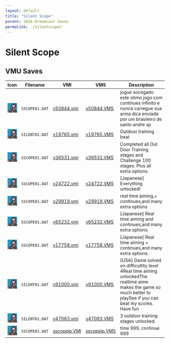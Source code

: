 ```yaml
---
layout: default
title: "Silent Scope"
parent: SEGA Dreamcast Saves
permalink: ./silentscope/
---
```

# Silent Scope

## VMU Saves

| Icon | Filename | VMI | VMS | Description |
|------|----------|-----|-----|-------------|
| ![Silent Scope](../icons/SSCOPE01.DAT.GIF) | `SSCOPE01.DAT` | [v50844.vmi](v50844.vmi) | [v50844.VMS](v50844.VMS) | jogue socegado este otimo jogo com continues infinito e nunca carregue sua arma dica enviada por um brasileiro de santo andre sp   |
| ![Silent Scope](../icons/SILENT01.DAT.GIF) | `SILENT01.DAT` | [v19765.vmi](v19765.vmi) | [v19765.VMS](v19765.VMS) | Outdoor training beat  |
| ![Silent Scope](../icons/SSCOPE01.DAT.GIF) | `SSCOPE01.DAT` | [v36531.vmi](v36531.vmi) | [v36531.VMS](v36531.VMS) | Completed all Out Door Training stages and Challenge 100 stages. Plus all extra options.  |
| ![Silent Scope](../icons/SSCOPE01.DAT.GIF) | `SSCOPE01.DAT` | [v24722.vmi](v24722.vmi) | [v24722.VMS](v24722.VMS) | [Japanese] Everything unlocked!  |
| ![Silent Scope](../icons/SSCOPE01.DAT.GIF) | `SSCOPE01.DAT` | [v29919.vmi](v29919.vmi) | [v29919.VMS](v29919.VMS) | real time aiming,+ continues,and many extra options  |
| ![Silent Scope](../icons/SSCOPE01.DAT.GIF) | `SSCOPE01.DAT` | [v65232.vmi](v65232.vmi) | [v65232.VMS](v65232.VMS) | [Japanese] Real time aiming and continues,and many extra options.  |
| ![Silent Scope](../icons/SSCOPE01.DAT.GIF) | `SSCOPE01.DAT` | [v17758.vmi](v17758.vmi) | [v17758.VMS](v17758.VMS) | [Japanese] Real time aiming + continues,and many extra options.  |
| ![Silent Scope](../icons/SILENT01.DAT.GIF) | `SILENT01.DAT` | [v91000.vmi](v91000.vmi) | [v91000.VMS](v91000.VMS) | [USA] Game solved on difficultlty level 4Real time aiming unlockedThe realtime aime makes the game so much better to playSee if you can beat my scores. Have fun  |
| ![Silent Scope](../icons/SILENT01.DAT.GIF) | `SILENT01.DAT` | [v47063.vmi](v47063.vmi) | [v47063.VMS](v47063.VMS) | 3 outdoor training stages unlocked.  |
| ![Silent Scope](../icons/SSCOPE01.DAT.GIF) | `SSCOPE01.DAT` | [sscopejp.VMI](sscopejp.VMI) | [sscopejp.VMS](sscopejp.VMS) | time 999, continue 999 |

